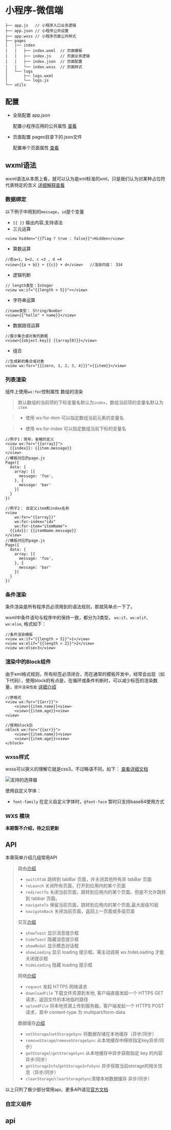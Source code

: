 # 小程序-微信端

```
├── app.js   // 小程序入口业务逻辑  
├── app.json // 小程序公共设置
├── app.wxss // 小程序页面公共样式
├── pages
│   │── index
│   │   ├── index.wxml  // 页面模板
│   │   ├── index.js    // 页面业务逻辑
│   │   ├── index.json  // 页面配置
│   │   └── index.wxss  // 页面样式
│   └── logs
│       ├── logs.wxml
│       └── logs.js
└── utils
```

## 配置

* 全局配置 app.json
	
	配置小程序应用的公共属性 [查看](https://developers.weixin.qq.com/miniprogram/dev/reference/configuration/app.html)
	
	
* 页面配置 pages目录下的.json文件

	配置单个页面属性 [查看](https://developers.weixin.qq.com/miniprogram/dev/reference/configuration/page.html)

## wxml语法

wxml语法从本质上看，就可以认为是xml标准的xml，只是我们认为对某种占位符代表特定的含义 [详细解释查看](https://developers.weixin.qq.com/miniprogram/dev/reference/wxml/)


### 数据绑定

以下例子中用到的`message`，`id`是个变量

* `{{ }}` 输出内容,支持语法
 * 三元运算
 
 ```
 <view hidden="{{flag ? true : false}}">Hidden</view>
 ```
 
 * 算数运算

 ```
 //若a=1, b=2, c =3 , d =4
 <view>{{a + b}} + {{c}} + d</view>   //渲染内容： 334
 ```
 * 逻辑判断
 
 ```
 // length类型：Integer
 <view wx:if="{{length > 5}}"></view>
 ```
 
 * 字符串运算

 ```
 //name类型： String/Number
 <view>{{"hello" + name}}</view>
 ```
 
 * 数据路径运算
 
 ```
 //展示集合或对象的数据
 <view>{{object.key}} {{array[0]}}</view>
 ```
 
 * 组合
 
 ```
 //生成新的集合或对象
 <view wx:for="{{[zero, 1, 2, 3, 4]}}">{{item}}</view>
 ```

### 列表渲染

组件上使用`wx:for`控制属性 数组的渲染

> 默认数组的当前项的下标变量名默认为`index`，数组当前项的变量名默认为 `item`

> * 使用 wx:for-item 可以指定数组当前元素的变量名

> * 使用 wx:for-index 可以指定数组当前下标的变量名

```
//例子1：简写，省略的定义
<view wx:for="{{array}}">
  {{index}}: {{item.message}}
</view>
//模板对应的page.js
Page({
  data: {
    array: [{
      message: 'foo',
    }, {
      message: 'bar'
    }]
  }
})
```


```
//例子2： 自定义item和index名称
<view 
	wx:for="{{array}}" 
	wx:for-index="idx" 
	wx:for-item="itemName">
  {{idx}}: {{itemName.message}}
</view>
//模板对应的page.js
Page({
  data: {
    array: [{
      message: 'foo',
    }, {
      message: 'bar'
    }]
  }
})
```

### 条件渲染

条件渲染是所有程序员必须用到的语法规则，那就简单点一下了。

wxml中条件语句与程序中的保持一致，都分为3类型， `wx:if`、`wx:elif`、`wx:else`, 格式如下：

```
//条件渲染模板
<view wx:if="{{length > 5}}">1</view>
<view wx:elif="{{length > 2}}">2</view>
<view wx:else>3</view>
```

### 渲染中的Block组件

由于xml格式规则，所有标签必须闭合，而在通常的模板开发中，经常会出现（如下代码），使用block的有点是，在循环或条件判断时，可以减少标签的渲染数量，`提升渲染性能` [详细介绍](https://developers.weixin.qq.com/miniprogram/dev/framework/view/wxml/conditional.html)

```
//原格式
<view wx:for="{{arr}}">
	<view>{{item.name}}<view>
	<view>{{item.age}}<view>
<view>

//使用block后
<block wx:for="{{arr}}">
	<view>{{item.name}}<view>
	<view>{{item.age}}<view>
</block>
```

### wxss样式

wxss可以狭义的理解它就是css3，不过略语不同，如下： [查看详细文档](https://developers.weixin.qq.com/miniprogram/dev/framework/view/wxss.html)

![支持的选择器](./images/wxss-selecter.png)


使用自定义字体：

* `font-family`  在定义自定义字体时，`@font-face` 暂时只支持base64使用方式

### WXS 模块 

**本期暂不介绍，待之后更新**

## API

本章简单介绍几组常用API

> 路由[介绍](https://developers.weixin.qq.com/miniprogram/dev/api/wx.navigateBack.html)
>  
> * `switchTab` 跳转到 tabBar 页面，并关闭其他所有非 tabBar 页面
> * `reLaunch` 关闭所有页面，打开到应用内的某个页面
> * `redirectTo` 关闭当前页面，跳转到应用内的某个页面。但是不允许跳转到 tabbar 页面。
> * `navigateTo` 保留当前页面，跳转到应用内的某个页面,最大层级10层
> * `navigateBack` 关闭当前页面，返回上一页面或多级页面
> 
> 交互[介绍](https://developers.weixin.qq.com/miniprogram/dev/api/wx.showToast.html)
> 
> * `showToast` 显示消息提示框
> * `hideToast` 隐藏消息提示框
> * `showModal` 显示模态对话框
> * `showLoading` 显示 loading 提示框。需主动调用 wx.hideLoading 才能关闭提示框
> * `hideLoading` 隐藏 loading 提示框
>
> 网络[介绍](https://developers.weixin.qq.com/miniprogram/dev/api/wx.request.html)
> 
> * `request` 发起 HTTPS 网络请求
> * `downloadFile` 下载文件资源到本地, 客户端直接发起一个 HTTPS GET 请求，返回文件的本地临时路径 
> * `uploadFile` 将本地资源上传到服务器。客户端发起一个 HTTPS POST 请求，其中 content-type 为 multipart/form-data 
>
> 数据缓存[介绍](https://developers.weixin.qq.com/miniprogram/dev/api/wx.setStorageSync.html)
> 
> * `setStorage`/`setStorageSync` 将数据存储在本地缓存（异步/同步）
> * `removeStorage`/`removeStorageSync` 从本地缓存中移除指定key异步/同步）
> * `getStorage`/`/getStorageSync` 从本地缓存中异步获取指定 key 的内容异步/同步）
> * `getStorageInfo`/`getStorageInfoSync` 异步获取当前storage的相关信息（异步/同步）
> * `clearStorage`/`clearStorageSync`清理本地数据缓存 异步/同步）

以上只列了极少部分常用api，更多API请见[官方文档](https://developers.weixin.qq.com/miniprogram/dev/api/)

### 自定义组件



## api